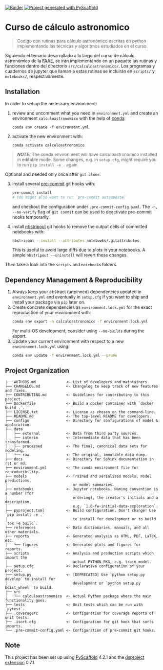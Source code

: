 [![Binder](https://mybinder.org/badge_logo.svg)](https://mybinder.org/v2/gh/ivianrr/calculoastronomico/main?labpath=notebooks%2F01-B3-sistemasrefterr.ipynb)
[![Project generated with PyScaffold](https://img.shields.io/badge/-PyScaffold-005CA0?logo=pyscaffold)](https://pyscaffold.org/)

<!-- These are examples of badges you might also want to add to your README. Update the URLs accordingly.
[![Built Status](https://api.cirrus-ci.com/github/<USER>/calculoastronomico.svg?branch=main)](https://cirrus-ci.com/github/<USER>/calculoastronomico)
[![ReadTheDocs](https://readthedocs.org/projects/calculoastronomico/badge/?version=latest)](https://calculoastronomico.readthedocs.io/en/stable/)
[![Coveralls](https://img.shields.io/coveralls/github/<USER>/calculoastronomico/main.svg)](https://coveralls.io/r/<USER>/calculoastronomico)
[![PyPI-Server](https://img.shields.io/pypi/v/calculoastronomico.svg)](https://pypi.org/project/calculoastronomico/)
[![Conda-Forge](https://img.shields.io/conda/vn/conda-forge/calculoastronomico.svg)](https://anaconda.org/conda-forge/calculoastronomico)
[![Monthly Downloads](https://pepy.tech/badge/calculoastronomico/month)](https://pepy.tech/project/calculoastronomico)
[![Twitter](https://img.shields.io/twitter/url/http/shields.io.svg?style=social&label=Twitter)](https://twitter.com/calculoastronomico)
-->

# Curso de cálculo astronomico

> Codigo con rutinas para cálculo astronómico escritas en python implementando las técnicas y algoritmos estudiados en el curso.

Siguiendo el temario desarrollado a lo largo del curso de cálculo astronómico de la [FAAE](https://www.federacionastronomica.es/index.php/pro-am/formacion-y-divulgacion/300-curso-de-calculo-astronomico), se irán implementando en un paquete las rutinas y funciones dentro del directorio `src/calculoastronomico/`. Los programas y cuadernos de jupyter que llaman a estas rutinas se incluirán en `scripts/` y `notebooks/`, respectivamente.

## Installation

In order to set up the necessary environment:

1. review and uncomment what you need in `environment.yml` and create an environment `calculoastronomico` with the help of [conda]:
   ```
   conda env create -f environment.yml
   ```
2. activate the new environment with:
   ```
   conda activate calculoastronomico
   ```

> **_NOTE:_**  The conda environment will have calculoastronomico installed in editable mode.
> Some changes, e.g. in `setup.cfg`, might require you to run `pip install -e .` again.


Optional and needed only once after `git clone`:

3. install several [pre-commit] git hooks with:
   ```bash
   pre-commit install
   # You might also want to run `pre-commit autoupdate`
   ```
   and checkout the configuration under `.pre-commit-config.yaml`.
   The `-n, --no-verify` flag of `git commit` can be used to deactivate pre-commit hooks temporarily.

4. install [nbstripout] git hooks to remove the output cells of committed notebooks with:
   ```bash
   nbstripout --install --attributes notebooks/.gitattributes
   ```
   This is useful to avoid large diffs due to plots in your notebooks.
   A simple `nbstripout --uninstall` will revert these changes.


Then take a look into the `scripts` and `notebooks` folders.

## Dependency Management & Reproducibility

1. Always keep your abstract (unpinned) dependencies updated in `environment.yml` and eventually
   in `setup.cfg` if you want to ship and install your package via `pip` later on.
2. Create concrete dependencies as `environment.lock.yml` for the exact reproduction of your
   environment with:
   ```bash
   conda env export -n calculoastronomico -f environment.lock.yml
   ```
   For multi-OS development, consider using `--no-builds` during the export.
3. Update your current environment with respect to a new `environment.lock.yml` using:
   ```bash
   conda env update -f environment.lock.yml --prune
   ```
## Project Organization

```
├── AUTHORS.md              <- List of developers and maintainers.
├── CHANGELOG.md            <- Changelog to keep track of new features and fixes.
├── CONTRIBUTING.md         <- Guidelines for contributing to this project.
├── Dockerfile              <- Build a docker container with `docker build .`.
├── LICENSE.txt             <- License as chosen on the command-line.
├── README.md               <- The top-level README for developers.
├── configs                 <- Directory for configurations of model & application.
├── data
│   ├── external            <- Data from third party sources.
│   ├── interim             <- Intermediate data that has been transformed.
│   ├── processed           <- The final, canonical data sets for modeling.
│   └── raw                 <- The original, immutable data dump.
├── docs                    <- Directory for Sphinx documentation in rst or md.
├── environment.yml         <- The conda environment file for reproducibility.
├── models                  <- Trained and serialized models, model predictions,
│                              or model summaries.
├── notebooks               <- Jupyter notebooks. Naming convention is a number (for
│                              ordering), the creator's initials and a description,
│                              e.g. `1.0-fw-initial-data-exploration`.
├── pyproject.toml          <- Build configuration. Don't change! Use `pip install -e .`
│                              to install for development or to build `tox -e build`.
├── references              <- Data dictionaries, manuals, and all other materials.
├── reports                 <- Generated analysis as HTML, PDF, LaTeX, etc.
│   └── figures             <- Generated plots and figures for reports.
├── scripts                 <- Analysis and production scripts which import the
│                              actual PYTHON_PKG, e.g. train_model.
├── setup.cfg               <- Declarative configuration of your project.
├── setup.py                <- [DEPRECATED] Use `python setup.py develop` to install for
│                              development or `python setup.py bdist_wheel` to build.
├── src
│   └── calculoastronomico  <- Actual Python package where the main functionality goes.
├── tests                   <- Unit tests which can be run with `pytest`.
├── .coveragerc             <- Configuration for coverage reports of unit tests.
├── .isort.cfg              <- Configuration for git hook that sorts imports.
└── .pre-commit-config.yaml <- Configuration of pre-commit git hooks.
```

<!-- pyscaffold-notes -->

## Note

This project has been set up using [PyScaffold] 4.2.1 and the [dsproject extension] 0.7.1.

[conda]: https://docs.conda.io/
[pre-commit]: https://pre-commit.com/
[Jupyter]: https://jupyter.org/
[nbstripout]: https://github.com/kynan/nbstripout
[Google style]: http://google.github.io/styleguide/pyguide.html#38-comments-and-docstrings
[PyScaffold]: https://pyscaffold.org/
[dsproject extension]: https://github.com/pyscaffold/pyscaffoldext-dsproject
